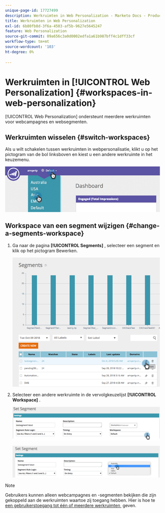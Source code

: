 ```yaml
---
unique-page-id: 17727499
description: Werkruimten in Web Personalization - Marketo Docs - Productdocumentatie
title: Werkruimten in Web Personalization
exl-id: 6b80fb8d-3f6a-4503-af5b-9627e5645247
feature: Web Personalization
source-git-commit: 09a656c3a0d0002edfa1a61b987bff4c1dff33cf
workflow-type: tm+mt
source-wordcount: '103'
ht-degree: 0%

---
```


# Werkruimten in [!UICONTROL Web Personalization] {#workspaces-in-web-personalization}

[!UICONTROL Web Personalization] ondersteunt meerdere werkruimten voor webcampagnes en websegmenten.

## Werkruimten wisselen {#switch-workspaces}

Als u wilt schakelen tussen werkruimten in webpersonalisatie, klikt u op het pictogram van de bol linksboven en kiest u een andere werkruimte in het keuzemenu.

![](assets/ss7.png)

## Workspace van een segment wijzigen {#change-a-segments-workspace}

1. Ga naar de pagina **[!UICONTROL Segments]** , selecteer een segment en klik op het pictogram Bewerken.

   ![](assets/ss4.png)

1. Selecteer een andere werkruimte in de vervolgkeuzelijst **[!UICONTROL Workspace]** .

   ![](assets/ss6.png)

   ![](assets/ss5.png)

>[!NOTE]
>
>Gebruikers kunnen alleen webcampagnes en -segmenten bekijken die zijn gekoppeld aan de werkruimten waartoe zij toegang hebben. Hier is hoe te [&#x200B; een gebruikerstoegang tot één of meerdere werkruimten &#x200B;](/help/marketo/product-docs/administration/workspaces-and-person-partitions/allow-user-access-to-a-workspace.md) geven.
